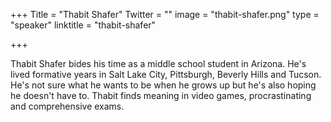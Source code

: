 +++
Title = "Thabit Shafer"
Twitter = ""
image = "thabit-shafer.png"
type = "speaker"
linktitle = "thabit-shafer"

+++

Thabit Shafer bides his time as a middle school student in Arizona. He's lived formative years in Salt Lake City, Pittsburgh, Beverly Hills and Tucson. He's not sure what he wants to be when he grows up but he's also hoping he doesn't have to. Thabit finds meaning in video games, procrastinating and comprehensive exams.
